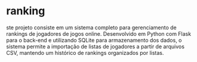 # ranking
ste projeto consiste em um sistema completo para gerenciamento de rankings de jogadores de jogos online. Desenvolvido em Python com Flask para o back-end e utilizando SQLite para armazenamento dos dados, o sistema permite a importação de listas de jogadores a partir de arquivos CSV, mantendo um histórico de rankings organizados por listas.
